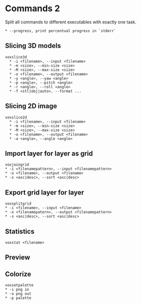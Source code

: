 # Commands 2

Split all commands to different executables with exactly one task.

```
* --progress, print percentual progress in `stderr`
```

## Slicing 3D models

```
voxslice3d
  * -i <filename>, --input <filename>
  * -m <size>, --min-size <size>
  * -M <size>, --max-size <size>
  * -o <filename>, --output <filename>
  * -y <angle>, --yaw <angle>
  * -p <angle>, --pitch <angle>
  * -r <angle>, --roll <angle>
  * -f <stl|obj|auto>, --format ...
```

## Slicing 2D image

```
voxslice2d
  * -i <filename>, --input <filename>
  * -m <size>, --min-size <size>
  * -M <size>, --max-size <size>
  * -o <filename>, --output <filename>
  * -a <angle>, --angle <angle>
```

## Import layer for layer as grid

```
voxjoingrid
* -i <filenamepattern>, --input <filenamepattern>
* -o <filename>, --output <filename>
* -s <asc|desc>, --sort <asc|desc>
```

## Export grid layer for layer

```
voxsplitgrid
* -i <filename>, --input <filename>
* -o <filenamepatern>, --output <filenamepattern>
* -s <asc|desc>, --sort <asc|desc>
```

## Statistics

```
voxstat <filename>
```

## Preview

## Colorize

```
voxsetpalette
* -i png in
* -o png out
* -p palette
```
